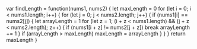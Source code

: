 var findLength = function(nums1, nums2) {
  let maxLength = 0
  for (let i = 0; i < nums1.length; i++) {
    for (let j = 0; j < nums2.length; j++) {
      if (nums1[i] == nums2[j]) {
        let arrayLength = 1
        for (let z = 1; (i + z < nums1.length) && (j + z < nums2.length); z++) {
          if (nums1[i + z] != nums2[j + z])
            break
          arrayLength += 1
        }
        if (arrayLength > maxLength)
          maxLength = arrayLength
      }
    }
  }
  return maxLength
}
